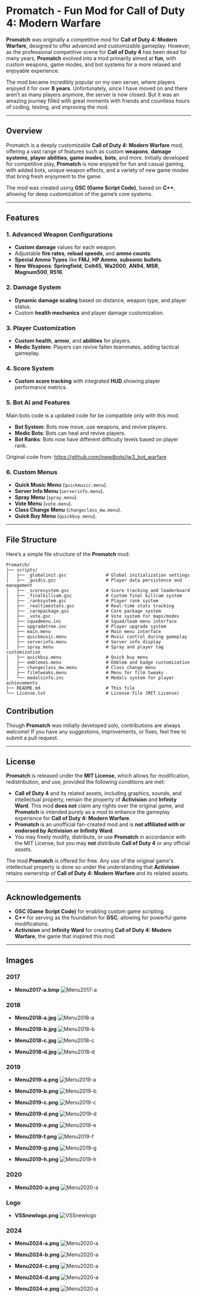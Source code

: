 # Promatch - Fun Mod for Call of Duty 4: Modern Warfare

**Promatch** was originally a competitive mod for **Call of Duty 4: Modern Warfare**, designed to offer advanced and customizable gameplay. However, as the professional competitive scene for **Call of Duty 4** has been dead for many years, **Promatch** evolved into a mod primarily aimed at **fun**, with custom weapons, game modes, and bot systems for a more relaxed and enjoyable experience.

The mod became incredibly popular on my own server, where players enjoyed it for over **8 years**. Unfortunately, since I have moved on and there aren’t as many players anymore, the server is now closed. But it was an amazing journey filled with great moments with friends and countless hours of coding, testing, and improving the mod.

---

## Overview

Promatch is a deeply customizable **Call of Duty 4: Modern Warfare** mod, offering a vast range of features such as custom **weapons**, **damage systems**, **player abilities**, **game modes**, **bots**, and more. Initially developed for competitive play, **Promatch** is now enjoyed for fun and casual gaming, with added bots, unique weapon effects, and a variety of new game modes that bring fresh enjoyment to the game.

The mod was created using **GSC (Game Script Code)**, based on **C++**, allowing for deep customization of the game’s core systems.

---

## Features

### 1. **Advanced Weapon Configurations**

* **Custom damage** values for each weapon.
* Adjustable **fire rates**, **reload speeds**, and **ammo counts**.
* **Special Ammo Types** like **FMJ**, **HP Ammo**, **subsonic bullets**.
* **New Weapons**: **Springfield**, **Colt45**, **Wa2000**, **AN94**, **MSR**, **Magnum500**, **R516**.

### 2. **Damage System**

* **Dynamic damage scaling** based on distance, weapon type, and player status.
* Custom **health mechanics** and player damage customization.

### 3. **Player Customization**

* **Custom health**, **armor**, and **abilities** for players.
* **Medic System**: Players can revive fallen teammates, adding tactical gameplay.

### 4. **Score System**

* **Custom score tracking** with integrated **HUD** showing player performance metrics.

### 5. **Bot AI and Features**

Main bots code is a updated code for be compatible only with this mod.
* **Bot System**: Bots now move, use weapons, and revive players.
* **Medic Bots**: Bots can heal and revive players.
* **Bot Ranks**: Bots now have different difficulty levels based on player rank.

Original code from:
https://github.com/ineedbots/iw3_bot_warfare

### 6. **Custom Menus**

* **Quick Music Menu** (`quickmusic.menu`).
* **Server Info Menu** (`serverinfo.menu`).
* **Spray Menu** (`spray.menu`).
* **Vote Menu** (`vote.menu`).
* **Class Change Menu** (`changeclass_mw.menu`).
* **Quick Buy Menu** (`quickbuy.menu`).

---

## File Structure

Here’s a simple file structure of the **Promatch** mod:

```
Promatch/
├── scripts/
│   ├── _globalinit.gsc               # Global initialization settings
│   ├── _guidcs.gsc                   # Player data persistence and management
│   ├── _scoresystem.gsc              # Score tracking and leaderboard
│   ├── _finalkillcam.gsc             # Custom final killcam system
│   ├── _ranksystem.gsc               # Player rank system
│   ├── _realtimestats.gsc            # Real-time stats tracking
│   ├── _carepackage.gsc              # Care package system
│   ├── _vote.gsc                     # Vote system for maps/modes
│   ├── squadmenu.inc                 # Squad/team menu interface
│   ├── upgradetree.inc               # Player upgrade system
│   ├── main.menu                     # Main menu interface
│   ├── quickmusic.menu               # Music control during gameplay
│   ├── serverinfo.menu               # Server info display
│   ├── spray.menu                    # Spray and player tag customization
│   ├── quickbuy.menu                 # Quick buy menu
│   ├── emblemas.menu                 # Emblem and badge customization
│   ├── changeclass_mw.menu           # Class change menu
│   ├── filmtweaks.menu               # Menu for film tweaks
│   └── medalsinfo.inc                # Medals system for player achievements
├── README.md                         # This file
└── License.txt                       # License file (MIT License)
```



## Contribution

Though **Promatch** was initially developed solo, contributions are always welcome! If you have any suggestions, improvements, or fixes, feel free to submit a pull request.

---

## License

**Promatch** is released under the **MIT License**, which allows for modification, redistribution, and use, provided the following conditions are met:

* **Call of Duty 4** and its related assets, including graphics, sounds, and intellectual property, remain the property of **Activision** and **Infinity Ward**. This mod **does not** claim any rights over the original game, and **Promatch** is intended purely as a mod to enhance the gameplay experience for **Call of Duty 4: Modern Warfare**.
* **Promatch** is an unofficial fan-created mod and is **not affiliated with or endorsed by Activision or Infinity Ward**.
* You may freely modify, distribute, or use **Promatch** in accordance with the MIT License, but you may **not** distribute **Call of Duty 4** or any official assets.

The mod **Promatch** is offered for free. Any use of the original game's intellectual property is done so under the understanding that **Activision** retains ownership of **Call of Duty 4: Modern Warfare** and its related assets.

---

## Acknowledgements

* **GSC (Game Script Code)** for enabling custom game scripting.
* **C++** for serving as the foundation for **GSC**, allowing for powerful game modifications.
* **Activision** and **Infinity Ward** for creating **Call of Duty 4: Modern Warfare**, the game that inspired this mod.

---


## Images

### 2017

- **Menu2017-a.bmp**
  ![Menu2017-a](Media/Menu2017-a.bmp)

### 2018

- **Menu2018-a.jpg**
  ![Menu2018-a](Media/Menu2018-a.jpg)

- **Menu2018-b.jpg**
  ![Menu2018-b](Media/Menu2018-b.jpg)

- **Menu2018-c.jpg**
  ![Menu2018-c](Media/Menu2018-c.jpg)

- **Menu2018-d.jpg**
  ![Menu2018-d](Media/Menu2018-d.jpg)

### 2019

- **Menu2019-a.png**
  ![Menu2019-a](Media/Menu2019-a.png)

- **Menu2019-b.png**
  ![Menu2019-b](Media/Menu2019-b.png)

- **Menu2019-c.png**
  ![Menu2019-c](Media/Menu2019-c.png)

- **Menu2019-d.png**
  ![Menu2019-d](Media/Menu2019-d.png)

- **Menu2019-e.png**
  ![Menu2019-e](Media/Menu2019-e.png)

- **Menu2019-f.png**
  ![Menu2019-f](Media/Menu2019-f.png)

- **Menu2019-g.png**
  ![Menu2019-g](Media/Menu2019-g.png)

- **Menu2019-h.png**
  ![Menu2019-h](Media/Menu2019-h.png)

### 2020

- **Menu2020-a.png**
  ![Menu2020-a](Media/Menu2020-a.png)

### Logo

- **VSSnewlogo.png**
  ![VSSnewlogo](Media/VSSnewlogo.png)
  
### 2024

- **Menu2024-a.png**
  ![Menu2020-a](Media/Menu2024-a.png)
  


- **Menu2024-b.png**
  ![Menu2020-a](Media/Menu2024-b.png)


- **Menu2024-c.png**
  ![Menu2020-a](Media/Menu2024-c.png)
  
  
- **Menu2024-d.png**
  ![Menu2020-a](Media/Menu2024-d.png)
  
  
- **Menu2024-e.png**
  ![Menu2020-a](Media/Menu2024-e.png)
  
  
